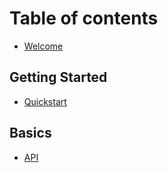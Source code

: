 # Table of contents

* [Welcome](README.md)

## Getting Started

* [Quickstart](getting-started/quickstart.md)

## Basics

* [API](basics/editor.md)
